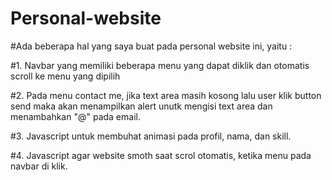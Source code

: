 # Personal-website

#Ada beberapa hal yang saya buat pada personal website ini, yaitu :


#1. Navbar yang memiliki beberapa menu yang dapat diklik dan otomatis scroll ke menu yang dipilih

#2. Pada menu contact me, jika text area masih kosong lalu user klik button send maka akan menampilkan alert unutk mengisi text area dan menambahkan "@" pada email.

#3. Javascript untuk membuhat animasi pada profil, nama, dan skill.

#4. Javascript agar website smoth saat scrol otomatis, ketika menu pada navbar di klik.
